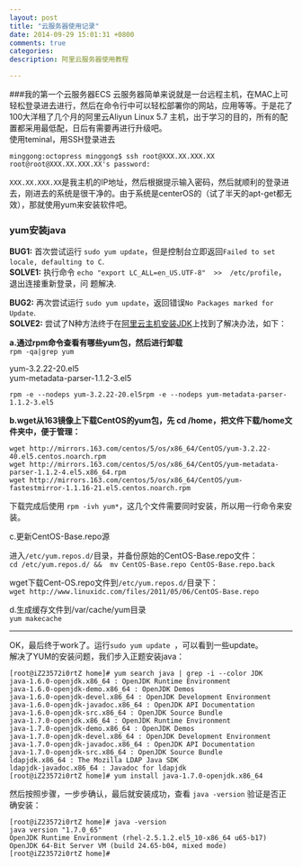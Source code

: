 ```yaml
---
layout: post
title: "云服务器使用记录"
date: 2014-09-29 15:01:31 +0800
comments: true
categories:
description: 阿里云服务器使用教程

---
```


###我的第一个云服务器ECS
云服务器简单来说就是一台远程主机，在MAC上可轻松登录进去进行，然后在命令行中可以轻松部署你的网站，应用等等。于是花了100大洋租了几个月的阿里云Aliyun Linux 5.7 主机，出于学习的目的，所有的配置都采用最低配，日后有需要再进行升级吧。  
使用teminal，用SSH登录进去  

```
minggong:octopress minggong$ ssh root@XXX.XX.XXX.XX
root@root@XXX.XX.XXX.XX's password: 

```
`XXX.XX.XXX.XX`是我主机的IP地址，然后根据提示输入密码，然后就顺利的登录进去，刚进去的系统是很干净的。由于系统是centerOS的（试了半天的apt-get都无效），那就使用yum来安装软件吧。

### yum安装java

**BUG1:** 首次尝试运行 `sudo yum update`，但是控制台立即返回`Failed to set locale, defaulting to C`.  
**SOLVE1:** 执行命令 `echo "export LC_ALL=en_US.UTF-8"  >>  /etc/profile`，退出连接重新登录，问
题解决.


**BUG2:** 再次尝试运行 `sudo yum update`，返回错误`No Packages marked for Update`.  
**SOLVE2:** 尝试了N种方法终于在[阿里云主机安装JDK](http://www.itartisan.cn/article/aliyun-redhat-setup-jdk-mysql-nginx-tomcat.html)上找到了解决办法，如下：

**a.通过rpm命令查看有哪些yum包，然后进行卸载**  
`rpm -qa|grep yum`

yum-3.2.22-20.el5  
yum-metadata-parser-1.1.2-3.el5

`rpm -e --nodeps yum-3.2.22-20.el5rpm -e --nodeps yum-metadata-parser-1.1.2-3.el5`

**b.wget从163镜像上下载CentOS的yum包，先 cd /home，把文件下载/home文件夹中，便于管理：**

```
wget http://mirrors.163.com/centos/5/os/x86_64/CentOS/yum-3.2.22-40.el5.centos.noarch.rpm
wget http://mirrors.163.com/centos/5/os/x86_64/CentOS/yum-metadata-parser-1.1.2-4.el5.x86_64.rpm
wget http://mirrors.163.com/centos/5/os/x86_64/CentOS/yum-fastestmirror-1.1.16-21.el5.centos.noarch.rpm

```
下载完成后使用 `rpm -ivh yum*`，这几个文件需要同时安装，所以用一行命令来安装。

c.更新CentOS-Base.repo源

进入`/etc/yum.repos.d/`目录，并备份原始的CentOS-Base.repo文件：  
`cd /etc/yum.repos.d/ &&  mv CentOS-Base.repo CentOS-Base.repo.back `

wget下载Cent-OS.repo文件到`/etc/yum.repos.d/`目录下：  
`wget http://www.linuxidc.com/files/2011/05/06/CentOS-Base.repo`


d.生成缓存文件到/var/cache/yum目录  
`yum makecache`

---

OK，最后终于work了。运行`sudo yum update `，可以看到一些update。  
解决了YUM的安装问题，我们步入正题安装java：

```
[root@iZ23572i0rtZ home]# yum search java | grep -i --color JDK
java-1.6.0-openjdk.x86_64 : OpenJDK Runtime Environment
java-1.6.0-openjdk-demo.x86_64 : OpenJDK Demos
java-1.6.0-openjdk-devel.x86_64 : OpenJDK Development Environment
java-1.6.0-openjdk-javadoc.x86_64 : OpenJDK API Documentation
java-1.6.0-openjdk-src.x86_64 : OpenJDK Source Bundle
java-1.7.0-openjdk.x86_64 : OpenJDK Runtime Environment
java-1.7.0-openjdk-demo.x86_64 : OpenJDK Demos
java-1.7.0-openjdk-devel.x86_64 : OpenJDK Development Environment
java-1.7.0-openjdk-javadoc.x86_64 : OpenJDK API Documentation
java-1.7.0-openjdk-src.x86_64 : OpenJDK Source Bundle
ldapjdk.x86_64 : The Mozilla LDAP Java SDK
ldapjdk-javadoc.x86_64 : Javadoc for ldapjdk
[root@iZ23572i0rtZ home]# yum install java-1.7.0-openjdk.x86_64

```

然后按照步骤，一步步确认，最后就安装成功，查看 `java -version` 验证是否正确安装：

```
[root@iZ23572i0rtZ home]# java -version
java version "1.7.0_65"
OpenJDK Runtime Environment (rhel-2.5.1.2.el5_10-x86_64 u65-b17)
OpenJDK 64-Bit Server VM (build 24.65-b04, mixed mode)
[root@iZ23572i0rtZ home]# 


```




